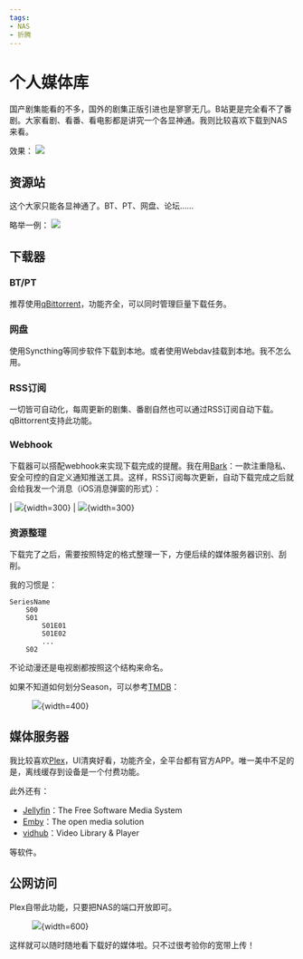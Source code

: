 ```yaml
---
tags:
- NAS
- 折腾
---
```


# 个人媒体库
国产剧集能看的不多，国外的剧集正版引进也是寥寥无几。B站更是完全看不了番剧。大家看剧、看番、看电影都是讲究一个各显神通。我则比较喜欢下载到NAS来看。

效果：
![](assets/2024-06-16-00-38-44.png)

## 资源站
这个大家只能各显神通了。BT、PT、网盘、论坛……

略举一例：
![](assets/2024-06-16-01-15-11.png)
## 下载器

### BT/PT
推荐使用[qBittorrent](https://www.qbittorrent.org/)，功能齐全，可以同时管理巨量下载任务。

### 网盘
使用Syncthing等同步软件下载到本地。或者使用Webdav挂载到本地。我不怎么用。

### RSS订阅
一切皆可自动化，每周更新的剧集、番剧自然也可以通过RSS订阅自动下载。qBittorrent支持此功能。

### Webhook
下载器可以搭配webhook来实现下载完成的提醒。我在用[Bark](https://bark.day.app/#/)：一款注重隐私、安全可控的自定义通知推送工具。这样，RSS订阅每次更新，自动下载完成之后就会给我发一个消息（iOS消息弹窗的形式）：

| ![](assets/2024-06-16-01-01-15.png){width=300} | ![](assets/2024-06-16-00-57-25.png){width=300}

### 资源整理
下载完了之后，需要按照特定的格式整理一下，方便后续的媒体服务器识别、刮削。

我的习惯是：
```
SeriesName
    S00
    S01
        S01E01
        S01E02
        ...
    S02
```

不论动漫还是电视剧都按照这个结构来命名。

如果不知道如何划分Season，可以参考[TMDB](https://www.themoviedb.org/tv/31910/seasons)：

<figure markdown>

![](assets/2024-06-16-01-19-00.png){width=400}

</figure>

## 媒体服务器
我比较喜欢[Plex](https://www.plex.tv/)，UI清爽好看，功能齐全，全平台都有官方APP。唯一美中不足的是，离线缓存到设备是一个付费功能。

此外还有：

- [Jellyfin](https://jellyfin.org/)：The Free Software Media System
- [Emby](https://emby.media/)：The open media solution
- [vidhub](https://apps.apple.com/us/app/vidhub-video-library-player/id1659622164)：Video Library & Player

等软件。

## 公网访问

Plex自带此功能，只要把NAS的端口开放即可。

<figure markdown>

 ![](assets/2024-06-16-01-24-34.png){width=600}

</figure>

这样就可以随时随地看下载好的媒体啦。只不过很考验你的宽带上传！